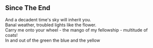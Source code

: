 Since The End
-------------
And a decadent time's sky will inherit you.  
Banal weather, troubled lights like the flower.  
Carry me onto your wheel - the mango of my fellowship - multitude of coats!  
In and out of the green the blue and the yellow  
